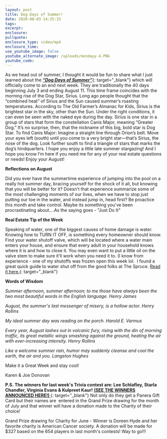 ```yaml
---
layout: post
title: Dog Days of Summer!
date: 2020-08-03 14:25:33
tags:
excerpt:
enclosure:
pullquote:
enclosure_type: video/mp4
enclosure_time:
use_youtube_image: false
youtube_alternate_image: /uploads/mondayy-4.PNG
youtube_code:
---
```


As we head out of summer, I thought it would be fun to share what I just learned about the&nbsp;[**“*Dog Days of Summer”***](https://t.e2ma.net/click/kljcdd/sbltq1c/w2cgpl){: target="_blank"}&nbsp;which will officially come to an end next week. They are traditionally the 40 days beginning July 3 and ending August 11. This time frame coincides with the morning rise of the Dog Star, Sirius. Long ago people thought that the “combined heat” of Sirius and the Sun caused summer’s roasting temperatures. According to The Old Farmer’s Almanac for Kids, Sirius is the brightest star in the sky, other than the Sun. Under the right conditions, it can even be seen with the naked eye during the day. Sirius is one star in a group of stars that form the constellation Canis Major, meaning “Greater Dog.” It’s no surprise, then, that the nickname of this big, bold star is Dog Star. To find Canis Major: Imagine a straight line through Orion’s belt. Move your eyes left (south) until you come to a very bright star—that’s Sirius, the nose of the dog. Look further south to find a triangle of stars that marks the dog’s hindquarters. I hope you enjoy a little late summer stargazing\! And I hope you know I’m here if you need me for any of your real estate questions or needs\! Enjoy your August\!

**Reflections on August**

Did you ever have the summertime experience of jumping into the pool on a really hot summer day, bracing yourself for the shock of it all, but knowing that you will be better for it? Doesn't that experience summarize some of the most challenging moments of our lives, when we have to stop just putting our toe in the water, and instead jump in, head first? Be proactice this month and take control. Maybe its something you've been procrastinating about....As the saying goes - "Just Do It"

**Real Estate Tip of the Week**

Speaking of water, one of the biggest causes of home damage is water. Knowing how to TURN IT OFF, is something every homeowner should know. Find your water shutoff valve, which will be located where a water main enters your house, and ensure that every adult in your household knows where it is and how to close it. You may even want to put a little oil on the valve stem to make sure it’ll work when you need it to. (I know from experience - one of my shutoffs was frozen open this week lol.&nbsp; I found a great quick guide to water shut off from the good folks at The Spruce.&nbsp;[Read it here.](https://t.e2ma.net/click/kljcdd/sbltq1c/cvdgpl){: target="_blank"}

**Words of Wisdom**

*Summer afternoon, summer afternoon; to me those have always been the two most beautiful words in the English language. Henry James*

*August, the summer's last messenger of misery, is a hollow actor. Henry Rollins*

*My ideal summer day was reading on the porch. Harold E. Varmus*

*Every year, August lashes out in volcanic fury, rising with the din of morning traffic, its great metallic wings smashing against the ground, heating the air with ever-increasing intensity. Henry Rollins*

*Like a welcome summer rain, humor may suddenly cleanse and cool the earth, the air and you. Langston Hughes*

Make it a Great Week and stay cool\!

Karen & Joe Donovan

**P.S.&nbsp;**The winners for last week's Trivia contest are:&nbsp;**Lee Schlafley, Starla Chandler, Virginia Evans & Kulpreet Kaur****\!**&nbsp;[**(SEE THE WINNERS ANNOUNCED HERE\!)&nbsp;**](https://t.e2ma.net/click/kljcdd/sbltq1c/snegpl){: target="_blank"}&nbsp;Not only do they get a Panera Gift Card but their names are&nbsp; entered in the Grand Prize drawing for the month of July and that winner will have a donation made to the Charity of their choice\!&nbsp;

Grand Prize drawing for Charity for June - Winner is Doreen Hyde and her favorite charity is American Cancer society. A donation will be made for $327 based on the 654 players in last month's contests\! Way to go\!\!\!&nbsp;